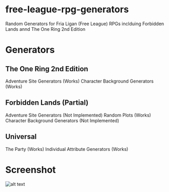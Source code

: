 # free-league-rpg-generators
 Random Generators for Fria Ligan (Free League) RPGs inclduing Forbidden Lands annd The One Ring 2nd Edition

# Generators
## The One Ring 2nd Edition
Adventure Site Generators (Works)
Character Background Generators (Works)

## Forbidden Lands (Partial)
Adventure Site Generators (Not Implemented)
Random Plots (Works)
Character Background Generators (Not Implemented)

## Universal
The Party (Works)
Individual Attribute Generators (Works)

# Screenshot
![alt text](https://github.com/[username]/[reponame]/blob/[branch]/image.jpg?raw=true)